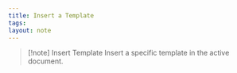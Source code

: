 ```yaml
---
title: Insert a Template
tags: 
layout: note 
---
```

> [!note] Insert Template
> Insert a specific template in the active document.  



